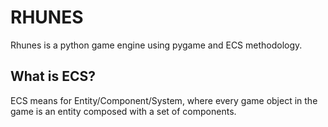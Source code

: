 # RHUNES

Rhunes is a python game engine using pygame and ECS methodology.

## What is ECS?

ECS means for Entity/Component/System, where every game object in the game is an entity composed with a set of components.
